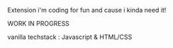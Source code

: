 Extension i'm coding for fun and cause i kinda need it! 

WORK IN PROGRESS

vanilla techstack : Javascript & HTML/CSS
